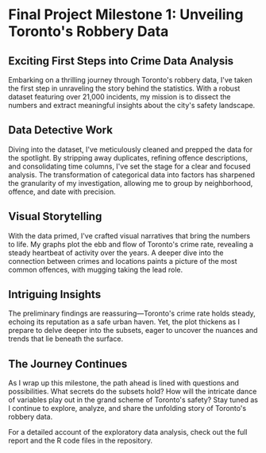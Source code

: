 # Final Project Milestone 1: Unveiling Toronto's Robbery Data

## Exciting First Steps into Crime Data Analysis

Embarking on a thrilling journey through Toronto's robbery data, I've taken the first step in unraveling the story behind the statistics. With a robust dataset featuring over 21,000 incidents, my mission is to dissect the numbers and extract meaningful insights about the city's safety landscape.

## Data Detective Work

Diving into the dataset, I've meticulously cleaned and prepped the data for the spotlight. By stripping away duplicates, refining offence descriptions, and consolidating time columns, I've set the stage for a clear and focused analysis. The transformation of categorical data into factors has sharpened the granularity of my investigation, allowing me to group by neighborhood, offence, and date with precision.

## Visual Storytelling

With the data primed, I've crafted visual narratives that bring the numbers to life. My graphs plot the ebb and flow of Toronto's crime rate, revealing a steady heartbeat of activity over the years. A deeper dive into the connection between crimes and locations paints a picture of the most common offences, with mugging taking the lead role.

## Intriguing Insights

The preliminary findings are reassuring—Toronto's crime rate holds steady, echoing its reputation as a safe urban haven. Yet, the plot thickens as I prepare to delve deeper into the subsets, eager to uncover the nuances and trends that lie beneath the surface.

## The Journey Continues

As I wrap up this milestone, the path ahead is lined with questions and possibilities. What secrets do the subsets hold? How will the intricate dance of variables play out in the grand scheme of Toronto's safety? Stay tuned as I continue to explore, analyze, and share the unfolding story of Toronto's robbery data.

For a detailed account of the exploratory data analysis, check out the full report and the R code files in the repository.
